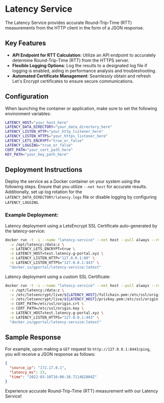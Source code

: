 # Latency Service

The Latency Service provides accurate Round-Trip-Time (RTT) measurements from the HTTP client in the form of a JSON response.

## Key Features

* **API Endpoint for RTT Calculation**: Utilize an API endpoint to accurately determine Round-Trip-Time (RTT) from the HTTPS server.
* **Flexible Logging Options**: Log the results to a designated log file if logging is enabled, aiding in performance analysis and troubleshooting.
* **Automated Certificate Management**: Seamlessly obtain and refresh Let's Encrypt certificates to ensure secure communications.

## Configuration

When launching the container or application, make sure to set the following environment variables:

```bash
LATENCY_HOST="your_host_here"
LATENCY_DATA_DIRECTORY="your_data_directory_here"
LATENCY_LISTEN_HTTP="your_http_listener_here"
LATENCY_LISTEN_HTTPS="your_https_listener_here"
LATENCY_LETS_ENCRYPT="true_or_false"
LATENCY_LOGGING="true_or_false"
CERT_PATH="your_cert_path_here"
KEY_PATH="your_key_path_here"
```

## Deployment Instructions

Deploy the service as a Docker container on your system using the following steps. Ensure that you utilize `--net host` for accurate results. Additionally, set up log rotation for the `LATENCY_DATA_DIRECTORY/latency.logs` file or disable logging by configuring `LATENCY_LOGGING`.

### Example Deployment:

Latency deployment using a LetsEncrypt SSL Certificate auto-generated by the latency-service:
```bash
docker run -t -i --name "latency-service" --net host --pull always --rm \
  -v /opt/latency:/data:z \
  -e LATENCY_LETS_ENCRYPT=true \
  -e LATENCY_HOST=test.latency.g-portal.xyz \
  -e LATENCY_LISTEN_HTTP="127.0.0.1:80" \
  -e LATENCY_LISTEN_HTTPS="127.0.0.1:443" \
  "docker.io/gportal/latency-service:latest"
```
Latency deployment using a custom SSL Certificate:
```bash
docker run -t -i --name "latency-service" --net host --pull always --rm \
  -v /opt/latency:/data:z \
  -v /etc/letsencrypt/live/${LATENCY_HOST}/fullchain.pem:/etc/ssl/origin.crt:ro \
  -v /etc/letsencrypt/live/${LATENCY_HOST}/privkey.pem:/etc/ssl/origin.key:ro \
  -e CERT_PATH=/etc/ssl/origin.crt \
  -e CERT_PATH=/etc/ssl/origin.key \
  -e LATENCY_HOST=test.latency.g-portal.xyz \
  -e LATENCY_LISTEN_HTTPS="127.0.0.1:443" \
  "docker.io/gportal/latency-service:latest"
```

## Sample Response

For example, upon making a `GET` request to `http://127.0.0.1:8443/ping`, you will receive a JSON response as follows:

```json
{
  "source_ip": "172.17.0.1",
  "latency_ms": 23,
  "time": "2022-03-10T16:06:38.711462804Z"
}
```

Experience accurate Round-Trip-Time (RTT) measurement with our Latency Service!